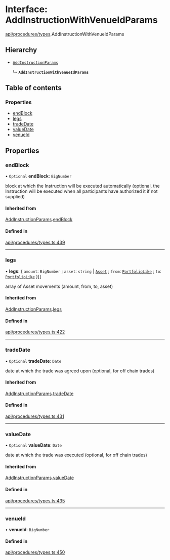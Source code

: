 # Interface: AddInstructionWithVenueIdParams

[api/procedures/types](../wiki/api.procedures.types).AddInstructionWithVenueIdParams

## Hierarchy

- [`AddInstructionParams`](../wiki/api.procedures.types.AddInstructionParams)

  ↳ **`AddInstructionWithVenueIdParams`**

## Table of contents

### Properties

- [endBlock](../wiki/api.procedures.types.AddInstructionWithVenueIdParams#endblock)
- [legs](../wiki/api.procedures.types.AddInstructionWithVenueIdParams#legs)
- [tradeDate](../wiki/api.procedures.types.AddInstructionWithVenueIdParams#tradedate)
- [valueDate](../wiki/api.procedures.types.AddInstructionWithVenueIdParams#valuedate)
- [venueId](../wiki/api.procedures.types.AddInstructionWithVenueIdParams#venueid)

## Properties

### endBlock

• `Optional` **endBlock**: `BigNumber`

block at which the Instruction will be executed automatically (optional, the Instruction will be executed when all participants have authorized it if not supplied)

#### Inherited from

[AddInstructionParams](../wiki/api.procedures.types.AddInstructionParams).[endBlock](../wiki/api.procedures.types.AddInstructionParams#endblock)

#### Defined in

[api/procedures/types.ts:439](https://github.com/PolymeshAssociation/polymesh-sdk/blob/3d14e829/src/api/procedures/types.ts#L439)

___

### legs

• **legs**: { `amount`: `BigNumber` ; `asset`: `string` \| [`Asset`](../wiki/api.entities.Asset.Asset) ; `from`: [`PortfolioLike`](../wiki/types#portfoliolike) ; `to`: [`PortfolioLike`](../wiki/types#portfoliolike)  }[]

array of Asset movements (amount, from, to, asset)

#### Inherited from

[AddInstructionParams](../wiki/api.procedures.types.AddInstructionParams).[legs](../wiki/api.procedures.types.AddInstructionParams#legs)

#### Defined in

[api/procedures/types.ts:422](https://github.com/PolymeshAssociation/polymesh-sdk/blob/3d14e829/src/api/procedures/types.ts#L422)

___

### tradeDate

• `Optional` **tradeDate**: `Date`

date at which the trade was agreed upon (optional, for off chain trades)

#### Inherited from

[AddInstructionParams](../wiki/api.procedures.types.AddInstructionParams).[tradeDate](../wiki/api.procedures.types.AddInstructionParams#tradedate)

#### Defined in

[api/procedures/types.ts:431](https://github.com/PolymeshAssociation/polymesh-sdk/blob/3d14e829/src/api/procedures/types.ts#L431)

___

### valueDate

• `Optional` **valueDate**: `Date`

date at which the trade was executed (optional, for off chain trades)

#### Inherited from

[AddInstructionParams](../wiki/api.procedures.types.AddInstructionParams).[valueDate](../wiki/api.procedures.types.AddInstructionParams#valuedate)

#### Defined in

[api/procedures/types.ts:435](https://github.com/PolymeshAssociation/polymesh-sdk/blob/3d14e829/src/api/procedures/types.ts#L435)

___

### venueId

• **venueId**: `BigNumber`

#### Defined in

[api/procedures/types.ts:450](https://github.com/PolymeshAssociation/polymesh-sdk/blob/3d14e829/src/api/procedures/types.ts#L450)
